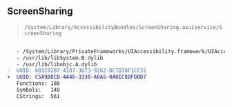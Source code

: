 ## ScreenSharing

> `/System/Library/AccessibilityBundles/ScreenSharing.axuiservice/ScreenSharing`

```diff

   - /System/Library/PrivateFrameworks/UIAccessibility.framework/UIAccessibility
   - /usr/lib/libSystem.B.dylib
   - /usr/lib/libobjc.A.dylib
-  UUID: 681C02B7-4187-3673-9262-DC7D78F1CF31
+  UUID: C5A9B8CB-4A46-3330-A0A5-0A0EC88FD0D7
   Functions: 188
   Symbols:   149
   CStrings:  561

```

